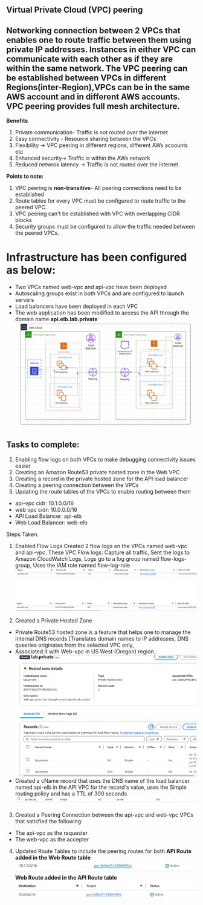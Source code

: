 ## Virtual Private Cloud (VPC) peering
Networking connection **between 2 VPCs that enables one to route traffic between them using private IP addresses**.
Instances in either VPC can communicate with each other as if they are within the same network. 
The VPC peering can be established between VPCs in different Regions(**inter-Region**),VPCs can be in the same AWS account and in different AWS accounts.
VPC peering provides full mesh architecture.
-
**Benefits**
1. Private communication- Traffic is not routed over the internet
2. Easy connectivity - Resource sharing between the VPCs
3. Flexibility -> VPC peering in different regions, different AWs acoounts etc
4. Enhanced security-> Traffic is within the AWs network
5. Reduced netwrok latency -> Traffic is not routed over the internet 

**Points to note:**
1. VPC peering is **non-transitive**- All peering connections need to be established
2. Route tables for every VPC must be configured to route traffic to the peered VPC.
3. VPC peering can't be established with VPC with overlapping CIDR blocks
4. Security groups must be configured to allow the traffic needed between the peered VPCs.


# Infrastructure has been configured as below:

- Two VPCs named web-vpc and api-vpc have been deployed
- Autoscaling groups exist in both VPCs and are configured to launch servers
- Load balancers have been deployed in each VPC
- The web application has been modified to access the API through the domain name **api.elb.lab.private**
![VPC peering architecture](https://github.com/Irene890/Images/blob/main/VPC%20Peering%20Archi.png)

## Tasks to complete:
1. Enabling flow logs on both VPCs to make debugging connectivity issues easier
2. Creating an Amazon Route53 private hosted zone in the Web VPC
3. Creating a record in the private hosted zone for the API load balancer
4. Creating a peering connection between the VPCs
5. Updating the route tables of the VPCs to enable routing between them

- api-vpc cidr: 10.1.0.0/16
- web vpc cidr: 10.0.0.0/16
- API Load Balancer: api-elb
- Web Load Balancer: web-elb

Steps Taken:
1. Enabled Flow Logs
Created 2 flow logs on the VPCs named web-vpc and api-vpc.
These VPC Flow logs: Capture all traffic, Sent the logs to Amazon CloudWatch Logs, Logs go to a log group named flow-logs-group, Uses the IAM role named flow-log-role
![API Flow log](https://github.com/Irene890/Images/blob/main/api-flow-log.png)
![Web Flow log](https://github.com/Irene890/Images/blob/main/web-flow-log.png)

2. Created a Private Hosted Zone
- Private Route53 hosted zone is a feature that helps one to manage the internal DNS records [Translates domain names to IP addresses, DNS quesries originates from the selected VPC only,
- Associated it with Web-vpc in US West (Oregon) region.
![Private hosted zone](https://github.com/Irene890/Images/blob/main/Route%2053%20private%20hosted%20zone.png)
- Created a cName record that uses the DNS name of the load balancer named api-elb in the API VPC for the record's value, uses the Simple routing policy and has a TTL of 300 seconds
![Cname record](https://github.com/Irene890/Images/blob/main/CNAME%20record.png)

3. Created a Peering Connection between the api-vpc and web-vpc VPCs that satisfied the following:
- The api-vpc as the requester
- The web-vpc as the accepter
  
4. Updated Route Tables to include the peering routes for both
**API Route added in the Web Route table**
![API route addition](https://github.com/Irene890/Images/blob/main/web%20route%20added%20api%20route.png)
**Web Route added in the API Route table**
![Web route addition ](https://github.com/Irene890/Images/blob/main/api%20route%20added%20web%20route.png)

